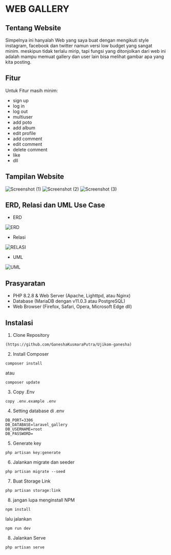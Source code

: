 # WEB GALLERY

## Tentang Website

Simpelnya ini hanyalah Web yang saya buat dengan mengikuti style instagram, facebook dan twitter namun versi low budget yang sangat minim. meskipun tidak terlalu mirip, tapi fungsi yang ditonjolkan dari web ini adalah mampu memuat gallery dan user lain bisa melihat gambar apa yang kita posting.

## Fitur

Untuk Fitur masih minim:
- sign up
- log in
- log out
- multiuser
- add poto
- add album
- edit profile
- add comment
- edit comment
- delete comment
- like
- dll

## Tampilan Website

![Screenshot (1)](https://github.com/GaneshaKusmaraPutra/Ujikom-ganesha/assets/105642339/3e1dd715-676f-420f-97d7-690c3c2429ee)
![Screenshot (2)](https://github.com/GaneshaKusmaraPutra/Ujikom-ganesha/assets/105642339/102e2605-cd48-4896-820b-3d1b444257cc)
![Screenshot (3)](https://github.com/GaneshaKusmaraPutra/Ujikom-ganesha/assets/105642339/65a4d1fb-555b-4b9a-88b1-faabe2c5af5c)

## ERD, Relasi dan UML Use Case

- ERD

![ERD](https://github.com/GaneshaKusmaraPutra/Ujikom-ganesha/assets/105642339/a10457dc-efdb-4cef-ba31-23b29b32c167)

- Relasi

![RELASI](https://github.com/GaneshaKusmaraPutra/Ujikom-ganesha/assets/105642339/6e5d0d97-9232-4458-aacf-8a580e76f6ce)

- UML

![UML](https://github.com/GaneshaKusmaraPutra/Ujikom-ganesha/assets/105642339/4ece3c3e-46bb-4802-8657-ec691cd6b2b3)

## Prasyaratan

- PHP 8.2.8 & Web Server (Apache, Lighttpd, atau Nginx)
- Database (MariaDB dengan v11.0.3 atau PostgreSQL)
- Web Browser (Firefox, Safari, Opera, Microsoft Edge dll)

## Instalasi
1. Clone Repository
```
(https://github.com/GaneshaKusmaraPutra/Ujikom-ganesha)
```

2. Install Composer
```
composer install
```
atau
```
composer update
```

3. Copy .Env
```
copy .env.example .env
```

4. Setting database di .env
```
DB_PORT=3306
DB_DATABASE=laravel_gallery
DB_USERNAME=root
DB_PASSWORD=
```

5. Generate key
```
php artisan key:generate
```

6. Jalankan migrate dan seeder
```
php artisan migrate --seed
```

7. Buat Storage Link
```
php artisan storage:link
```

8. jangan lupa menginstall NPM
```
npm install
```
lalu jalankan
```
npm run dev
```

8. Jalankan Serve
```
php artisan serve
```
